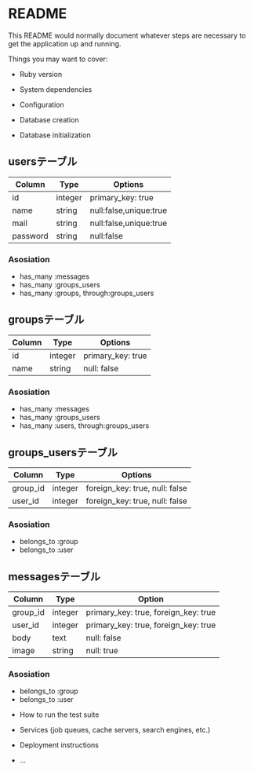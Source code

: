 # README

This README would normally document whatever steps are necessary to get the
application up and running.

Things you may want to cover:

* Ruby version

* System dependencies

* Configuration

* Database creation

* Database initialization

## usersテーブル
|Column|Type|Options|
|------|----|-------|
|id|integer|primary_key: true|
|name|string|null:false,unique:true|
|mail|string|null:false,unique:true|
|password|string|null:false|

### Asosiation
- has_many :messages
- has_many :groups_users
- has_many :groups, through:groups_users


##  groupsテーブル

|Column|Type|Options|
|------|----|-------|
|id|integer|primary_key: true|
|name|string|null: false|

### Asosiation
- has_many :messages
- has_many :groups_users
- has_many :users, through:groups_users


## groups_usersテーブル

|Column|Type|Options|
|------|----|-------|
|group_id|integer|foreign_key: true, null: false|
|user_id|integer|foreign_key: true, null: false|

### Asosiation
- belongs_to :group
- belongs_to :user


## messagesテーブル
|Column|Type|Option|
|------|----|------|
|group_id|integer|primary_key: true, foreign_key: true|
|user_id|integer|primary_key: true, foreign_key: true|
|body|text|null: false|
|image|string|null: true|

### Asosiation
- belongs_to :group
- belongs_to :user


* How to run the test suite

* Services (job queues, cache servers, search engines, etc.)

* Deployment instructions

* ...
